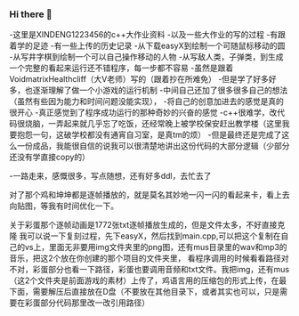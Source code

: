 ### Hi there 👋

<!--
**XINDENG123456/XINDENG123456** is a ✨ _special_ ✨ repository because its `README.md` (this file) appears on your GitHub profile.

Here are some ideas to get you started:

- 🔭 I’m currently working on ...
- 🌱 I’m currently learning ...
- 👯 I’m looking to collaborate on ...
- 🤔 I’m looking for help with ...
- 💬 Ask me about ...
- 📫 How to reach me: ...
- 😄 Pronouns: ...
- ⚡ Fun fact: ...
-->
-这里是XINDENG1223456的c++大作业资料
-以及一些大作业的写的过程
-有跟着学的足迹
-有一些上传的历史记录
-从下载easyX到绘制一个可随鼠标移动的圆
-从写井字棋到绘制一个可以自己操作移动的人物
-从写敌人类，子弹类，到生成一个完整的看起来运行还不错程序，每一步都不容易
-虽然是跟着VoidmatrixHealthcliff（大V老师）写的（跟着抄在所难免）
-但是学了好多好多，也逐渐理解了做一个小游戏的运行机制
-中间自己还加了很多很多自己的想法（虽然有些因为能力和时间问题没能实现），
-将自己的创意加进去的感觉是真的很开心
-真正感觉到了程序成功运行的那种奇妙的兴奋的感觉
-c++很难学，改代码很烧脑，一弄起来就几乎忘了吃饭，还经常晚上被学校保安赶出教学楼（这里我要抱怨一句，这破学校都没有通宵自习室，是真tm的烦）
-但是最终还是完成了这么一份成品，我能很自信的说我可以很清楚地讲出这份代码的大部分逻辑（少部分还没有学直接copy的）

-一路走来，感慨很多，写点随想，还有好多ddl，去忙去了

对了那个鸡和坤坤都是逐帧播放的，就是莫名其妙地一闪一闪的看起来卡，看上去向贴图，等我有时间优化一下。

关于彩蛋那个逐帧动画是1772张txt逐帧播放生成的，但是文件太多，不好直接克隆
我可以说一下复刻过程，先下easyX，然后找到main.cpp,可以把这个复制在自己的vs上，里面无非要用img文件夹里的png图，还有mus目录里的wav和mp3的音乐，把这2个放在你创建的那个项目的文件夹里，
看程序调用的时候看看路径对不对，彩蛋部分也看一下路径，彩蛋也要调用音频和txt文件。我把img，还有mus（这2个文件夹是前面游戏的素材）上传了，鸡语言用的压缩包的形式上传，在最下面，需要解压后直接放在D盘（不要放在其他目录下，或者其实也可以，只是需要在彩蛋部分代码那里改一改引用路径）

